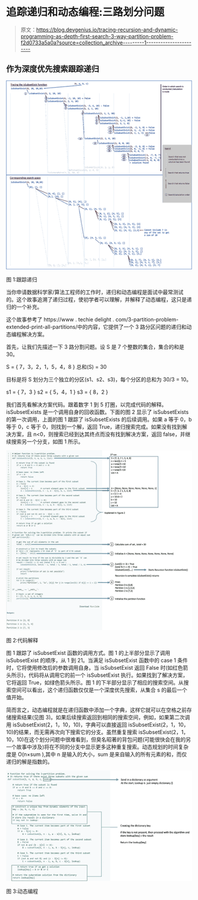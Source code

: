 # 追踪递归和动态编程:三路划分问题

> 原文：<https://blog.devgenius.io/tracing-recursion-and-dynamic-programming-as-depth-first-search-3-way-partition-problem-f2d0733a5a0a?source=collection_archive---------1----------------------->

## 作为深度优先搜索跟踪递归

![](img/d04b4b5641b6a8826e9ae50f78af6500.png)

图 1:跟踪递归

当你申请数据科学家/算法工程师的工作时，递归和动态编程是面试中最常测试的。这个故事追溯了递归过程，使初学者可以理解，并解释了动态编程，这只是递归的一个补充。

这个故事参考了 https://www . techie delight . com/3-partition-problem-extended-print-all-partitions/中的内容，它提供了一个 3 路分区问题的递归和动态编程解决方案。

首先，让我们先描述一下 3 路分割问题。设 S 是 7 个整数的集合，集合的和是 30。

S = { 7，3，2，1，5，4，8 }
总和(S) = 30

目标是将 S 划分为三个独立的分区(s1、s2、s3)，每个分区的总和为 30/3 = 10。

s1 = { 7，3 }
s2 = { 5，4，1 }
s3 = { 8，2 }

我们首先看解决方案代码。跟着数字 1 到 5 打圈，以完成代码的解释。isSubsetExists 是一个调用自身的回收函数。下面的图 2 显示了 isSubsetExists 的第一次调用，上面的图 1 跟踪了 isSubsetExists 的后续调用。如果 a 等于 0，b 等于 0，c 等于 0，则找到一个解，返回 True，递归搜索完成。如果没有找到解决方案，且 n<0，则搜索已经到达其终点而没有找到解决方案，返回 false，并继续搜索另一个分支，如图 1 所示。

![](img/6e9cdfcb4c6a3a8f6942ad7332483935.png)

图 2:代码解释

图 1 跟踪了 isSubsetExist 函数的调用方式。图 1 的上半部分显示了调用 isSubsetExist 的顺序，从 1 到 21。当满足 isSubsetExist 函数中的 case 1 条件时，它将使用修改后的参数调用自身。当 isSubsetExist 返回 False 时(如红色箭头所示)，代码将从调用它的前一个 isSubsetExist 执行。如果找到了解决方案，它将返回 True，如绿色箭头所示。图 1 的下半部分显示了相应的搜索空间。从搜索空间可以看出，这个递归函数仅仅是一个深度优先搜索，从集合 s 的最后一个值开始。

简而言之，动态编程就是在递归函数中添加一个字典，这样它就可以在空格之前存储搜索结果(见图 3)。如果后续搜索返回到相同的搜索空间，例如，如果第二次调用 isSubsetExist(2，1，10，10)，字典可以直接返回 isSubsetExist(2，1，10，10)的结果，而无需再次向下搜索它的分支。虽然重复搜索 isSubsetExist(2，1，10，10)在这个划分问题中很难看到，但臭名昭著的背包问题(可能很快会在我的另一个故事中涉及)将在不同的分支中显示更多这种重复搜索。动态规划的时间复杂度是 O(n×sum ),其中 n 是输入的大小，sum 是来自输入的所有元素的和，而仅递归的解是指数的。

![](img/d72a8f780126744bae0c47460ad1f555.png)

图 3:动态编程
